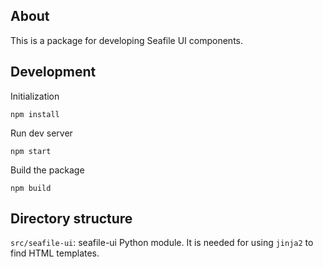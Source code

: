 
## About

This is a package for developing Seafile UI components.

## Development

Initialization

```
npm install
```

Run dev server

```
npm start
```

Build the package

```
npm build
```

## Directory structure

`src/seafile-ui`: seafile-ui Python module. It is needed for using `jinja2` to find HTML templates.
